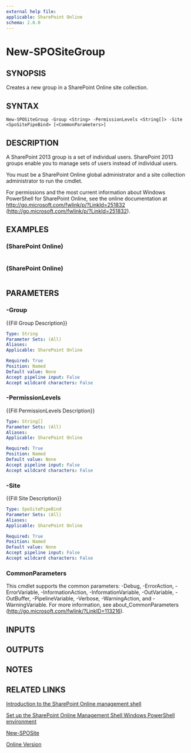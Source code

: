 ```yaml
---
external help file: 
applicable: SharePoint Online
schema: 2.0.0
---
```


# New-SPOSiteGroup

## SYNOPSIS
Creates a new group in a SharePoint Online site collection.

## SYNTAX

```
New-SPOSiteGroup -Group <String> -PermissionLevels <String[]> -Site <SpoSitePipeBind> [<CommonParameters>]
```

## DESCRIPTION
A SharePoint 2013 group is a set of individual users.
SharePoint 2013 groups enable you to manage sets of users instead of individual users.

You must be a SharePoint Online global administrator and a site collection administrator to run the cmdlet.

For permissions and the most current information about Windows PowerShell for SharePoint Online, see the online documentation at http://go.microsoft.com/fwlink/p/?LinkId=251832 (http://go.microsoft.com/fwlink/p/?LinkId=251832).

## EXAMPLES

###   (SharePoint Online)
```

```

###   (SharePoint Online)
```

```

## PARAMETERS

### -Group
{{Fill Group Description}}

```yaml
Type: String
Parameter Sets: (All)
Aliases: 
Applicable: SharePoint Online

Required: True
Position: Named
Default value: None
Accept pipeline input: False
Accept wildcard characters: False
```

### -PermissionLevels
{{Fill PermissionLevels Description}}

```yaml
Type: String[]
Parameter Sets: (All)
Aliases: 
Applicable: SharePoint Online

Required: True
Position: Named
Default value: None
Accept pipeline input: False
Accept wildcard characters: False
```

### -Site
{{Fill Site Description}}

```yaml
Type: SpoSitePipeBind
Parameter Sets: (All)
Aliases: 
Applicable: SharePoint Online

Required: True
Position: Named
Default value: None
Accept pipeline input: False
Accept wildcard characters: False
```

### CommonParameters
This cmdlet supports the common parameters: -Debug, -ErrorAction, -ErrorVariable, -InformationAction, -InformationVariable, -OutVariable, -OutBuffer, -PipelineVariable, -Verbose, -WarningAction, and -WarningVariable. For more information, see about_CommonParameters (http://go.microsoft.com/fwlink/?LinkID=113216).

## INPUTS

## OUTPUTS

## NOTES

## RELATED LINKS

[Introduction to the SharePoint Online management shell]()

[Set up the SharePoint Online Management Shell Windows PowerShell environment]()

[New-SPOSite]()

[Online Version](http://technet.microsoft.com/EN-US/library/b7902410-e541-42c1-80e8-d2f04719a629(Office.15).aspx)

